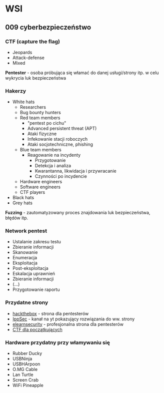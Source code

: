 # WSI

## 009 cyberbezpieczeństwo

### **CTF** (capture the flag)

- Jeopards
- Attack-defense
- Mixed

**Pentester** - osoba próbująca się włamać do danej usługi/strony itp. w celu wykrycia luk bezpieczeństwa

### Hakerzy

- White hats
  - Researchers
  - Bug bounty hunters
  - Red team members
    - "pentest po cichu"
    - Advanced persistent threat (APT)
    - Ataki fizyczne
    - Infekowanie stacji roboczych
    - Ataki socjotechniczne, phishing
  - Blue team members
    - Reagowanie na incydenty
      - Przygotowanie
      - Detekcja i analiza
      - Kwarantanna, likwidacja i przywracanie
      - Czynności po incydencie
  - Hardware engineers
  - Software engineers
  - CTF players
- Black hats
- Grey hats

**Fuzzing** - zautomatyzowany proces znajdowania luk bezpieczeństwa, błędów itp.

### Network pentest

- Ustalanie zakresu testu
- Zbieranie informacji
- Skanowanie
- Enumeracja
- Eksploitacja
- Post-eksploitacja
- Eskalacja uprawnień
- Zbieranie informacji
- (…)
- Przygotowanie raportu

### Przydatne strony

- [hackthebox](https://www.hackthebox.eu/) - strona dla pentesterów
- [IppSec](https://www.youtube.com/channel/UCa6eh7gCkpPo5XXUDfygQQA/) - kanał na yt pokazujący rozwiązania do ww. strony
- [elearnsecurity](https://www.elearnsecurity.com/) - profesjonalna strona dla pentesterów
- [CTF dla początkujących](https://2019game.picoctf.com/)

### Hardware przydatny przy włamywaniu się

- Rubber Ducky
- USBNinja
- USBHArpoon
- O.MG Cable
- Lan Turtle
- Screen Crab
- WiFi Pineapple
